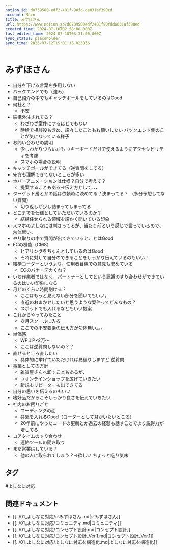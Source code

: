 ```yaml
---
notion_id: d0739500-edf2-481f-90fd-da031af390ed
account: Main
title: みずほさん
url: https://www.notion.so/d0739500edf2481f90fdda031af390ed
created_time: 2024-07-10T02:58:00.000Z
last_edited_time: 2024-07-10T03:31:00.000Z
sync_status: placeholder
sync_time: 2025-07-12T15:01:15.023836
---
```

# みずほさん

- 自分を下げる言葉を多用しない
- バックエンドでも（強み）
- 自己紹介の中でもキャッチボールをしているのはGood
- 何社と？
  - 不安
- 結構外注されてる？
  - わざわざ案件にするほどでもない
  - 時給で相談役も含め、細々したこともお願いしたい
バックエンド側のことが気になっている様子
- お問い合わせの説明
  - 少しわかりづらいかも
→キーボードだけで使えるようにアクセシビリティを考慮
  - スマホの場合の説明
- キャッチボールができてる（逆質問をしてる）
- 先方も理解できてないところが多い
- ホバーアニメーションは仕様？自分で考えて？
  - 提案することもある→伝え方として、、、
- ターゲット層とかの話は依頼時に決めてる？決まってる？
（多分予想してない質問）
  - 切り返しが少し詰まってしまってる
- どこまでを仕様としていただいているのか？
  - 結構任せられる領域を細かく聞いている印象
- スマホのよしなには刺さってるが、当たり前という感じで言っているので、勿体無い。
- やり取りの中で質問が出てきているとことはGood
- ECの機能（CMS）
  - ヒアリングをちゃんとしているのはGood
  - それに対して自分のできることをしっかり伝えているのもいい！
- 結構コーダーというより、使用者目線での意見も求めている
  - ECのバナーデカくね？
- いち作業者ではなく、パートナーとしてという認識のすり合わせができているのはいい印象になる
- 月どのくらい時間割ける？
  - ここはもっと見えない部分を聞いてもいい。
  - 直近のおまかせしたいと思うような案件ってどんなもの？
  - スポットでも入れるなどもいい提案
- これからやってみたこと
  - ８月スクールに入る
  - ここでの不安要素の伝え方が勿体無い。。。
- 単価感
  - WP１P×2万〜
  - ここは逆質問しないの？？
- 直せるところ直したい
  - 具体的に挙げていただければ見積りしますと
逆質問
- 事業としての方針
  - 雑貨屋さんへ卸すこともあるが、
  - →オンラインショップを広げていきたい
  - 新規もリピーターも出てきてる
- 自分の思いを伝えるのもいい
- 嗜好品だからこそしっかり良さを伝えていきたい
- 社内のお困りごと
  - コーディングの面
  - 共感を入れるGood（コーダーとして耳がいたいところ）
  - 20年前にやったコードの更新とか過去の経験も話すことでより説得力が増してる
- コアタイムのすり合わせ
  - 連絡ツールの聞き取り
- まだ営業はしている？
  - 他の人に取られてしまう？→欲しい
ちょっと吃り気味

## タグ

#よしなに対応 

## 関連ドキュメント

- [[../01_よしなに対応/✅みずほさん.md|✅みずほさん]]
- [[../01_よしなに対応/コミュニティ.md|コミュニティ]]
- [[../01_よしなに対応/コンセプト設計.md|コンセプト設計]]
- [[../01_よしなに対応/コンセプト設計_Ver.1.md|コンセプト設計_Ver.1]]
- [[../01_よしなに対応/よしなに対応を構造化.md|よしなに対応を構造化]]
